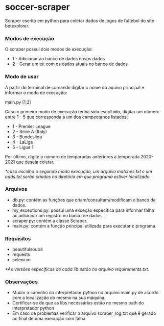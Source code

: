 # soccer-scraper

Scraper escrito em python para coletar dados de jogos de fultebol do site betexplorer.

### Modos de execução

O scraper possui dois modos de execução:
* 1 - Adicionar ao banco de dados novos dados
* 2 - Gerar um txt com os dados atuais no banco de dados

### Modo de usar

A partir do terminal de comando digitar o nome do aquivo principal e informar o modo de execução:

main.py [1,2]

Caso o primeiro modo de execução tenha sido escolhido, digitar um número entre 1 - 5 que corresponda a um dos campeotanos listados:

* 1 - Premier League
* 2 - Serie A (Italy)
* 3 - Bundesliga
* 4 - LaLiga
* 5 - Ligue 1

Por último, digite o número de temporadas anteriores à temporada 2020-2021 que deseja coletar.

_*caso escolha o segundo modo execução, um arquivo matches.txt e um odds.txt serão criados no diretório em que programa estiver localizado._

### Arquivos

* db.py: contém as funções que criam/consultam/modificam o banco de dados.
* my_exceptions.py: possui uma exceção específica para informar falha ao adicionar um registro no banco de dados.
* scraper.py: contém a classe Scraper.
* main.py: contém a função principal utilizada para executar o programa.

### Requisitos

* beautifulsoup4
* requests
* selenium

_*As versões específicas de cada lib estão no arquivo requirements.txt._

### Observações

* Mudar o caminho do interpretador python no arquivo main.py de acordo com a localização do mesmo na sua máquina.
* Certificar-se de que as libs necessárias estão no mesmo path do interpretador python
* Em caso de problemas verificar o arquivo scraper_log.txt que é gerado ao final de uma execução com falha.
